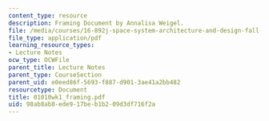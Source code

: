 ```yaml
---
content_type: resource
description: Framing Document by Annalisa Weigel.
file: /media/courses/16-892j-space-system-architecture-and-design-fall-2004/98ab8ab8ede917beb1b209d3df716f2a_01010wk1_framing.pdf
file_type: application/pdf
learning_resource_types:
- Lecture Notes
ocw_type: OCWFile
parent_title: Lecture Notes
parent_type: CourseSection
parent_uid: e0eed86f-5693-f887-d901-3ae41a2bb482
resourcetype: Document
title: 01010wk1_framing.pdf
uid: 98ab8ab8-ede9-17be-b1b2-09d3df716f2a
---
```

